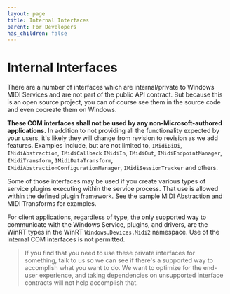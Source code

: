 ```yaml
---
layout: page
title: Internal Interfaces
parent: For Developers
has_children: false
---
```


# Internal Interfaces

There are a number of interfaces which are internal/private to Windows MIDI Services and are not part of the public API contract. But because this is an open source project, you can of course see them in the source code and even cocreate them on Windows.

**These COM interfaces shall not be used by any non-Microsoft-authored applications.** In addition to not providing all the functionality expected by your users, it's likely they will change from revision to revision as we add features. Examples include, but are not limited to, `IMidiBiDi`, `IMidiAbstraction`, `IMidiCallback` `IMidiIn`, `IMidiOut`, `IMidiEndpointManager`, `IMidiTransform`, `IMidiDataTransform`, `IMidiAbstractionConfigurationManager`, `IMidiSessionTracker` and others.

Some of those interfaces may be used if you create various types of service plugins executing within the service process. That use is allowed within the defined plugin framework. See the sample MIDI Abstraction and MIDI Transforms for examples.

For client applications, regardless of type, the only supported way to communicate with the Windows Service, plugins, and drivers, are the WinRT types in the WinRT `Windows.Devices.Midi2` namespace. Use of the internal COM interfaces is not permitted.

> If you find that you need to use these private interfaces for something, talk to us so we can see if there's a supported way to accomplish what you want to do. We want to optimize for the end-user experience, and taking dependencies on unsupported interface contracts will not help accomplish that.
